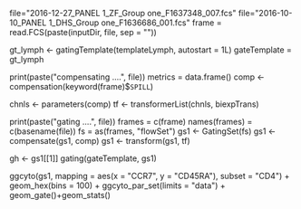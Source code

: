 file="2016-12-27_PANEL 1_ZF_Group one_F1637348_007.fcs"
file="2016-10-10_PANEL 1_DHS_Group one_F1636686_001.fcs"
frame = read.FCS(paste(inputDir, file, sep = ""))

gt_lymph <-
    gatingTemplate(templateLymph, autostart = 1L)
    gateTemplate = gt_lymph
    
print(paste("compensating ....", file))
metrics = data.frame()
comp <- compensation(keyword(frame)$`SPILL`)

chnls <- parameters(comp)
tf <- transformerList(chnls, biexpTrans)

print(paste("gating ....", file))
frames = c(frame)
names(frames) = c(basename(file))
fs =  as(frames, "flowSet")
gs1 <- GatingSet(fs)
gs1 <- compensate(gs1, comp)
gs1 <- transform(gs1, tf)

gh <- gs1[[1]]
gating(gateTemplate, gs1)

ggcyto(gs1,
              mapping = aes(x = "CCR7", y = "CD45RA"),
              subset = "CD4") + geom_hex(bins = 100) + ggcyto_par_set(limits = "data") + geom_gate()+geom_stats()
              
 